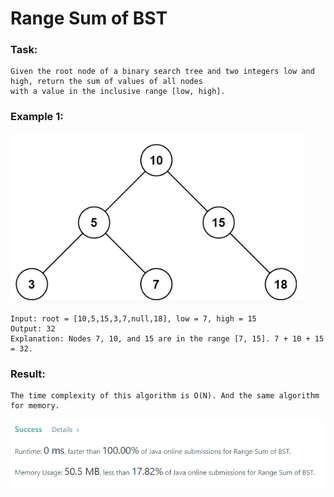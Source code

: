 # Range Sum of BST

### Task:

    Given the root node of a binary search tree and two integers low and high, return the sum of values of all nodes 
    with a value in the inclusive range [low, high].

### Example 1:

![img.png](img.png)

    Input: root = [10,5,15,3,7,null,18], low = 7, high = 15
    Output: 32
    Explanation: Nodes 7, 10, and 15 are in the range [7, 15]. 7 + 10 + 15 = 32.

### Result: 
    
    The time complexity of this algorithm is O(N). And the same algorithm for memory.
![img_1.png](img_1.png)